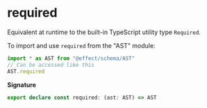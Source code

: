# required

Equivalent at runtime to the built-in TypeScript utility type `Required`.

To import and use `required` from the "AST" module:

```ts
import * as AST from "@effect/schema/AST"
// Can be accessed like this
AST.required
```

**Signature**

```ts
export declare const required: (ast: AST) => AST
```
